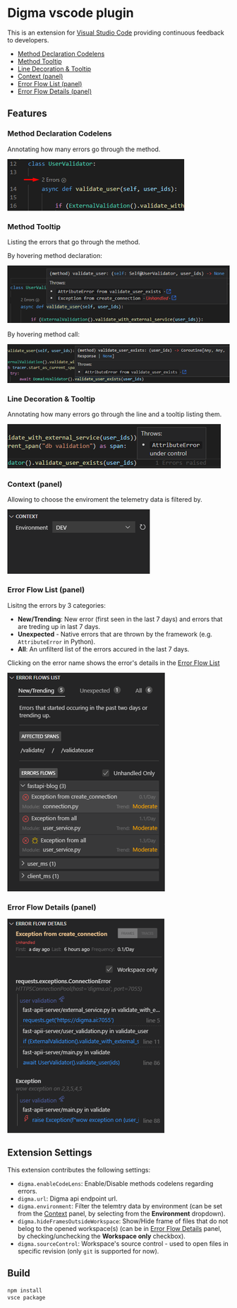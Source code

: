 # Digma vscode plugin

This is an extension for [Visual Studio Code](https://code.visualstudio.com) providing continuous feedback to developers. 
- [Method Declaration Codelens](#method-declaration-codelens)
- [Method Tooltip](#method-tooltip)
- [Line Decoration & Tooltip](#line-decoration--tooltip)
- [Context (panel)](#context-panel)
- [Error Flow List (panel)](#error-flow-list-panel)
- [Error Flow Details (panel)](#error-flow-details-panel)

## Features

### Method Declaration Codelens
Annotating how many errors go through the method.

![method-decleration-codelens](/.github/assets/method-decleration-codelens.png)

### Method Tooltip
Listing the errors that go through the method.

By hovering method declaration:

![method-name-tooltip](/.github/assets/method-name-tooltip.png)

By hovering method call:

![method-name-tooltip](/.github/assets/method-name-tooltip-2.png)

### Line Decoration & Tooltip
Annotating how many errors go through the line and a tooltip listing them.

![line-decoration](/.github/assets/line-decoration.png)

### Context (panel)
Allowing to choose the enviroment the telemetry data is filtered by.

![context-panel](/.github/assets/context-panel.png)

### Error Flow List (panel)
Lisitng the errors by 3 categories:
- **New/Trending**: New error (first seen in the last 7 days) and errors that are treding up in last 7 days.
- **Unexpected** - Native errors that are thrown by the framework (e.g. `AttributeError` in Python).
- **All**: An unfilterd list of the errors accured in the last 7 days.

Clicking on the error name shows the error's details in the [Error Flow List](#errorflow-list-panel)

![errorflow-list-panel](/.github/assets/errorflow-list-panel.png)

### Error Flow Details (panel)
![errorflow-details-panel](/.github/assets/errorflow-details-panel.png)

## Extension Settings

This extension contributes the following settings:
- `digma.enableCodeLens`: Enable/Disable methods codelens regarding errors.
- `digma.url`: Digma api endpoint url.
- `digma.environment`: Filter the telemtry data by environment (can be set from the [Context](#context-panel) panel, by selecting from the **Environment** dropdown).
- `digma.hideFramesOutsideWorkspace`: Show/Hide frame of files that do not belog to the opened workspace(s) (can be in [Error Flow Details](#error-flow-details-panel) panel, by checking/unchecking the **Workspace only** checkbox).
- `digma.sourceControl`: Workspace's source control - used to open files in specific revision (only `git` is supported for now). 

## Build

```
npm install
vsce package
```

